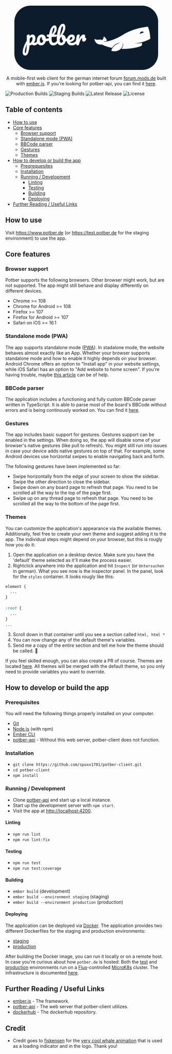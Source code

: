 <p align="center">
<img src="./.logo/440x196_round.png" alt="potber logo" height="200" />
</p>
<p align="center">
A mobile-first web client for the german internet forum <a href="https://forum.mods.de" target="_blank">forum.mods.de</a> built with <a href="https://emberjs.com/" target="_blank">ember.js</a>. If you're looking for potber-api, you can find it <a href="https://github.com/spuxx1701/potber-api" target="_blank">here</a>.
</p>

![Production Builds](https://github.com/spuxx1701/potber-client/actions/workflows/production.yml/badge.svg)
![Staging Builds](https://github.com/spuxx1701/potber-client/actions/workflows/staging.yml/badge.svg)
![Latest Release](https://img.shields.io/github/v/release/spuxx1701/potber-client)
![License](https://img.shields.io/github/license/spuxx1701/potber-client)

## Table of contents

- [How to use](#how-to-use)
- [Core features](#how-to-use)
  - [Browser support](#how-to-use)
  - [Standalone mode (PWA)](#standalone-mode-pwa)
  - [BBCode parser](#bbcode-parser)
  - [Gestures](##gestures)
  - [Themes](#themes)
- [How to develop or build the app](#how-to-develop-or-build-the-app)
  - [Preqrequesites](#prerequisites)
  - [Installation](#installation)
  - [Running / Development](#running--development)
    - [Linting](#linting)
    - [Testing](#testing)
    - [Building](#building)
    - [Deploying](#deploying)
- [Further Reading / Useful Links](#further-reading--useful-links)

## How to use

Visit https://www.potber.de (or https://test.potber.de for the staging environment) to use the app.

## Core features

### Browser support

Potber supports the following browsers. Other browser might work, but are not supported. The app might still behave and display differently on different devices.

- Chrome >= 108
- Chrome for Android >= 108
- Firefox >= 107
- Firefox for Android >= 107
- Safari on iOS >= 16.1

### Standalone mode (PWA)

The app supports standalone mode ([PWA](https://developer.mozilla.org/en-US/docs/Web/Progressive_web_apps)). In stadalone mode, the website behaves almost exactly like an App. Whether your browser supports standalone mode and how to enable it highly depends on your browser. Android Chrome offers an option to "Install app" in your website settings, while iOS Safari has an option to "Add website to home screen". If you're having trouble, maybe [this article](https://web.dev/learn/pwa/installation/) can be of help.

### BBCode parser

The application includes a functioning and fully custom BBCode parser written in TypeScript. It is able to parse most of the board's BBCode without errors and is being continously worked on. You can find it [here](app/services//content-parser.ts).

### Gestures

The app includes basic support for gestures. Gestures support can be enabled in the settings. When doing so, the app will disable some of your browser's native gestures (like pull to refresh). You might still run into issues in case your device adds native gestures on top of that. For example, some Android devices use horizontal swipes to enable navigating back and forth.

The following gestures have been implemented so far:

- Swipe horizontally from the edge of your screen to show the sidebar. Swipe the other direction to close the sidebar.
- Swipe down on any board page to refresh that page. You need to be scrolled all the way to the top of the page first.
- Swipe up on any thread page to refresh that page. You need to be scrolled all the way to the bottom of the page first.

### Themes

You can customize the application's appearance via the available themes. Additionally, feel free to create your own theme and suggest adding it to the app. The individual steps might depend on your browser, but this is rougly how you do it:

1. Open the application on a desktop device. Make sure you have the 'default' theme selected as it'll make the process easier.
2. Rightclick anywhere into the application and hit `Inspect` (or `Untersuchen` in german). What you see now is the inspector panel. In the panel, look for the `styles` container. It looks rougly like this:

```css
element {
  ...
}

:root {
  ...
}
...
```

3. Scroll down in that container until you see a section called `html, html *`
4. You can now change any of the default theme's variables.
5. Send me a copy of the entire section and tell me how the theme should be called. 🙂

If you feel skilled enough, you can also create a PR of course. Themes are located [here](app/styles/themes/). All themes will be merged with the default theme, so you only need to provide variables you want to override.

## How to develop or build the app

### Prerequisites

You will need the following things properly installed on your computer.

- [Git](https://git-scm.com/)
- [Node.js](https://nodejs.org/) (with npm)
- [Ember CLI](https://cli.emberjs.com/release/)
- [potber-api](ttps://github.com/spuxx1701/potber-api) - Without this web server, potber-client does not function.

### Installation

- `git clone https://github.com/spuxx1701/potber-client.git`
- `cd potber-client`
- `npm install`

### Running / Development

- Clone [potber-api](https://github.com/spuxx1701/potber-api) and start up a local instance.
- Start up the development server with `npm start`.
- Visit the app at [http://localhost:4200](http://localhost:4200).

#### Linting

- `npm run lint`
- `npm run lint:fix`

#### Testing

- `npm run test`
- `npm run test:coverage`

#### Building

- `ember build` (development)
- `ember build --environment staging` (staging)
- `ember build --environment production` (production)

#### Deploying

The application can be deployed via [Docker](https://docker.com). The application provides two different Dockerfiles for the staging and production environments:

- [staging](Dockerfile.staging)
- [production](Dockerfile.production)

After building the Docker image, you can run it locally or on a remote host. In case you're curious about how `potber.de` is hosted: Both the [test](https://test.potber.de) and [production](https://potber.de) environments run on a [Flux](https://fluxcd.io)-controlled [MicroK8s](https://microk8s.io) cluster. The infrastructure is documented [here](https://github.com/spuxx1701/flux/tree/master/cluster/apps/potber).

## Further Reading / Useful Links

- [ember.js](https://emberjs.com/) - The framework.
- [potber-api](https://github.com/spuxx1701/potber-api) - The web server that potber-client utilizes.
- [dockerhub](https://hub.docker.com/repository/docker/spuxx/potber-client/general) - The dockerhub repository.

## Credit

- Credit goes to [fiskensen](instagram.com/fiskensen) for the [very cool whale animation](.logo/whale_animated_560x400.gif) that is used as a loading indicator and in the logo. Thank you!
